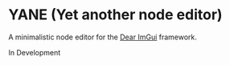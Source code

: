 # YANE (Yet another node editor)

A minimalistic node editor for the [Dear ImGui](http://www.github.com/ocornut/imgui) framework.

In Development
